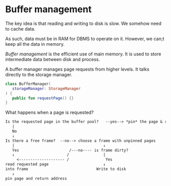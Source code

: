 # Buffer management

The key idea is that reading and writing to disk is slow. We somehow need to cache data.

As such, data must be in RAM for DBMS to operate on it. However, we can;t keep all the data in memory.

*Buffer management* is the efficient use of main memory. It is used to store intermediate data between disk and process.

A buffer manager manages page requests from higher levels. It talks directly to the storage manager.

```kotlin
class BufferManager(
   storageManager: StorageManager
) {
   public fun requestPage() {}
}
```

What happens when a page is requested?

```txt
Is the requested page in the buffer pool?   --yes--> *pin* the page & return the address
   |
   No
   ↓
Is there a free frame?  --no--> choose a frame with unpinned pages
   |                                       ↓
   Yes                      /---no---- is frame dirty?
   ↓                       /               |  
     <-------------------- /                Yes
read requested page                        ↓
into frame                              Write to disk
   ↓
pin page and return address
